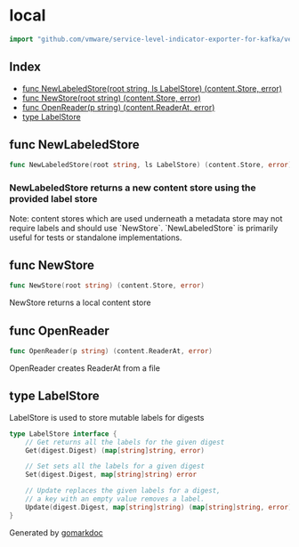 <!-- Code generated by gomarkdoc. DO NOT EDIT -->

# local

```go
import "github.com/vmware/service-level-indicator-exporter-for-kafka/vendor/github.com/containerd/containerd/content/local"
```

## Index

- [func NewLabeledStore(root string, ls LabelStore) (content.Store, error)](<#func-newlabeledstore>)
- [func NewStore(root string) (content.Store, error)](<#func-newstore>)
- [func OpenReader(p string) (content.ReaderAt, error)](<#func-openreader>)
- [type LabelStore](<#type-labelstore>)


## func NewLabeledStore

```go
func NewLabeledStore(root string, ls LabelStore) (content.Store, error)
```

### NewLabeledStore returns a new content store using the provided label store

Note: content stores which are used underneath a metadata store may not require labels and should use \`NewStore\`. \`NewLabeledStore\` is primarily useful for tests or standalone implementations.

## func NewStore

```go
func NewStore(root string) (content.Store, error)
```

NewStore returns a local content store

## func OpenReader

```go
func OpenReader(p string) (content.ReaderAt, error)
```

OpenReader creates ReaderAt from a file

## type LabelStore

LabelStore is used to store mutable labels for digests

```go
type LabelStore interface {
    // Get returns all the labels for the given digest
    Get(digest.Digest) (map[string]string, error)

    // Set sets all the labels for a given digest
    Set(digest.Digest, map[string]string) error

    // Update replaces the given labels for a digest,
    // a key with an empty value removes a label.
    Update(digest.Digest, map[string]string) (map[string]string, error)
}
```



Generated by [gomarkdoc](<https://github.com/princjef/gomarkdoc>)

